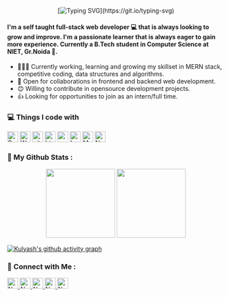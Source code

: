 

<!-- <h1 align="center">Hello World <img src="https://emojis.slackmojis.com/emojis/images/1593555389/9579/blob_excited.gif?1593555389" width="30"/>, I'm Kulyash!</h1> -->
<div align="center">
 
[![Typing SVG](https://readme-typing-svg.herokuapp.com?color=F2F726&size=30&center=true&vCenter=true&lines=Sup%3F+I+am+Kulyash!)](https://git.io/typing-svg)
 
</div>
<!-- ## Hi there 👋 -->


 #### I'm a self taught full-stack web developer 💻 that is always looking to grow and improve. I'm a passionate learner that is always eager to gain more experience. Currently a B.Tech student in Computer Science at NIET, Gr.Noida 🏫.

- 👨🏽‍💻 Currently working, learning and growing my skillset in MERN stack, competitive coding, data structures and algorithms.
- 🤝 Open for collaborations in frontend and backend web development.
- 😊 Willing to contribute in opensource development projects.
- 👍 Looking for opportunities to join as an intern/full time.
<!-- - 🌐 Visit my [porfolio website](https://github.com/KulyashDahiya). -->
<!--
**KulyashDahiya/KulyashDahiya** is a ✨ _special_ ✨ repository because its `README.md` (this file) appears on your GitHub profile.

Here are some ideas to get you started: 

- 🔭 I’m currently working on ...
- 🌱 I’m currently learning ...
- 👯 I’m looking to collaborate on ...
- 🤔 I’m looking for help with ...
- 💬 Ask me about ...
- 📫 How to reach me: ...
- 😄 Pronouns: ...
- ⚡ Fun fact: ...
-->
<h3>💻 Things I code with</h3>
<p>
  <img height="25" alt="React" src="https://img.shields.io/badge/-React-45b8d8?style=flat-square&logo=react&logoColor=white" />
  <img height="25" alt="Webpack" src="https://img.shields.io/badge/-Webpack-8DD6F9?style=flat-square&logo=webpack&logoColor=white" /> 
<!--   <img height="25" alt="TypeScript" src="https://img.shields.io/badge/-TypeScript-007ACC?style=flat-square&logo=typescript&logoColor=white" />
  <img height="25" alt="Jest" src="https://img.shields.io/badge/-Jest-bc1224?style=flat-square&logo=jest&logoColor=white" />
  <img height="25" alt="redux" src="https://img.shields.io/badge/-Redux-764ABC?style=flat-square&logo=redux&logoColor=white" /> -->
  <img height="25" alt="git" src="https://img.shields.io/badge/-Git-F05032?style=flat-square&logo=git&logoColor=white" />
<!--   <img height="25" alt="npm" src="https://img.shields.io/badge/-NPM-CB3837?style=flat-square&logo=npm&logoColor=white" />
  -->
 
  <img height="25" alt="html5" src="https://img.shields.io/badge/-HTML5-E34F26?style=flat-square&logo=html5&logoColor=white" />
  <img height="25" alt="css3" src="https://img.shields.io/badge/-CSS3-430090?style=flat-square&logo=css3&logoColor=white" />
  <img height="25" alt="bootstrap" src="https://img.shields.io/badge/bootstrap%20-%23563D7C.svg?&style=flat-square&logo=bootstrap&logoColor=white" />
<!--   <img height="25" alt="materailUI" src="https://img.shields.io/badge/material%20ui%20-%230081CB.svg?&style=flat-square&logo=material-ui&logoColor=white" />
   -->
  
  <img height="25" alt="MongoDB" src="https://img.shields.io/badge/-MongoDB-13aa52?style=flat-square&logo=mongodb&logoColor=white" />
<!--   <img height="25" alt="GraphQL" src="https://img.shields.io/badge/-Graphql-e535ab?style=flat-square&logo=graphql&logoColor=white" /> -->
  <img height="25" alt="Nodejs" src="https://img.shields.io/badge/-Nodejs-43853d?style=flat-square&logo=Node.js&logoColor=white" />
<!--   <img height="25" alt="DenoJS" src="https://img.shields.io/badge/-DenoJS-434343?style=flat-square&logo=deno&logoColor=white" />
  <img height="25" alt="Flask" src="https://img.shields.io/badge/-Flask-43953d?style=flat-square&logo=flask&logoColor=white" /> -->
<!--  
  <img height="25" alt="docker" src="https://img.shields.io/badge/-Docker-2CA5E0?style=flat-square&logo=docker&logoColor=white" />
  <img height="25" alt="Heroku" src="https://img.shields.io/badge/-Heroku-430098?style=flat-square&logo=heroku&logoColor=white" />
  <img height="25" alt="firebase" src="https://img.shields.io/badge/firebase%20-%23039BE5.svg?&style=flat-square&logo=firebase" />
  <img height="25" alt="Google Cloud Platform" src="https://img.shields.io/badge/-Google_Cloud_Platform-1a73e8?style=flat-square&logo=google-cloud&logoColor=white" />
  <img height="25" alt="Azure" src="https://img.shields.io/badge/azure%20-%230072C6.svg?&style=flat-square&logo=azure-devops&logoColor=white" /> -->
  
  
  
</p>

### 📑 My Github Stats :

<p align="center">
 <img height="160" src="https://github-readme-stats.vercel.app/api?username=KulyashDahiya&show_icons=true&theme=radical&count_private=true&hide=issues" />
 <img height="160" src="https://github-readme-stats.vercel.app/api/top-langs/?username=KulyashDahiya&theme=radical&layout=compact&hide=html,java,ejs" />
</p>


<!--  <p align="center">
<img height="170" src="https://github-readme-stats.vercel.app/api?username=KulyashDahiya&show_icons=true&theme=radical&count_private=true&hide=issues" />
</p> -->
[![Kulyash's github activity graph](https://activity-graph.herokuapp.com/graph?username=KulyashDahiya&theme=rogue)](https://github.com/KulyashDahiya/github-readme-activity-graph)


### 🤝 Connect with Me :

<a href="https://www.linkedin.com/in/kulyash-dahiya-a93650180/" ><img height="25" alt="Nodejs" src="https://img.shields.io/static/v1.svg?label=connect&message=@Kulyash&color=success&logo=linkedin&style=flat-square&logoColor=white&colorA=blue" /> </a>
<a href="https://www.github.com/KulyashDahiya/" ><img height="25" alt="Nodejs" src="https://img.shields.io/static/v1.svg?label=follow&message=@KulyashDahiya&color=grey&logo=github&style=flat-square&logoColor=white&colorA=black" /> </a>
<a href="mailto:kulyashdahiya77@gmail.com" ><img height="25" alt="Nodejs" src="https://img.shields.io/static/v1.svg?message=kulyashdahiya77@gmail.com&label=send&style=flat-square&logo=gmail&color=red&logoColor=red&colorA=grey&link=mailto:jainsparsh0801@gmail.com" /> </a>
<a href="https://leetcode.com/kulyash77/" ><img height="25" alt="Nodejs" src="https://img.shields.io/static/v1.svg?label=visit&message=@kulyash77&color=yellow&logo=leetcode&style=flat-square&logoColor=orange&colorA=black" /> </a>
<img height="25" alt="Nodejs" src="https://visitor-badge.laobi.icu/badge?page_id=KulyashDahiya" /> 

